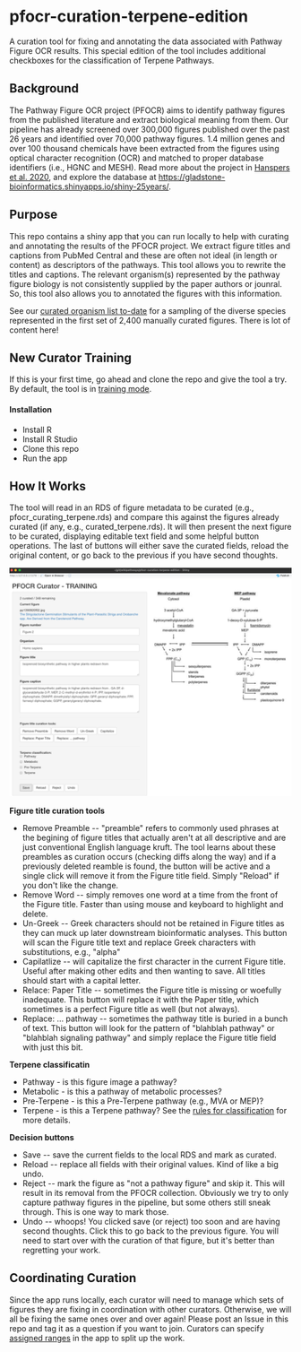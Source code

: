 # pfocr-curation-terpene-edition
A curation tool for fixing and annotating the data associated with Pathway Figure OCR results. This special edition of the tool includes additional checkboxes for the classification of Terpene Pathways.

## Background
The Pathway Figure OCR project (PFOCR) aims to identify pathway figures from the published literature and extract biological meaning from them. Our pipeline has already screened over 300,000 figures published over the past 26 years and identified over 70,000 pathway figures. 1.4 million genes and over 100 thousand chemicals have been extracted from the figures using optical character recognition (OCR) and matched to proper database identifiers (i.e., HGNC and MESH). Read more about the project in [Hanspers et al. 2020](https://genomebiology.biomedcentral.com/articles/10.1186/s13059-020-02181-2), and explore the database at https://gladstone-bioinformatics.shinyapps.io/shiny-25years/.

## Purpose
This repo contains a shiny app that you can run locally to help with curating and annotating the results of the PFOCR project. We extract figure titles and captions from PubMed Central and these are often not ideal (in length or content) as descriptors of the pathways. This tool allows you to rewrite the titles and captions. The relevant organism(s) represented by the pathway figure biology is not consistently supplied by the paper authors or jounral. So, this tool also allows you to annotated the figures with this information.

See our [curated organism list to-date](https://github.com/wikipathways/pfocr-curation/blob/main/curated_organism_list_todate.csv) for a sampling of the diverse species represented in the first set of 2,400 manually curated figures. There is lot of content here!

## New Curator Training
If this is your first time, go ahead and clone the repo and give the tool a try. By default, the tool is in [training mode](https://github.com/wikipathways/pfocr-curation/blob/main/app.R#L11).

#### Installation
 * Install R
 * Install R Studio
 * Clone this repo
 * Run the app

## How It Works
The tool will read in an RDS of figure metadata to be curated (e.g., pfocr_curating_terpene.rds) and compare this against the figures already curated (if any, e.g., curated_terpene.rds). It will then present the next figure to be curated, displaying editable text field and some helpful button operations. The last of buttons will either save the curated fields, reload the original content, or go back to the previous if you have second thoughts.

![Screenshot](screenshot.png?raw=true "Screenshot")

**Figure title curation tools**
 * Remove Preamble -- "preamble" refers to commonly used phrases at the begining of figure titles that actually aren't at all descriptive and are just conventional English language kruft. The tool learns about these preambles as curation occurs (checking diffs along the way) and if a previously deleted reamble is found, the button will be active and a single click will remove it from the Figure title field. Simply "Reload" if you don't like the change.
 * Remove Word -- simply removes one word at a time from the front of the Figure title. Faster than using mouse and keyboard to highlight and delete.
 * Un-Greek -- Greek characters should not be retained in Figure titles as they can muck up later downstream bioinformatic analyses. This button will scan the Figure title text and replace Greek characters with substitutions, e.g., "alpha"
 * Capilatlize -- will capitalize the first character in the current Figure title. Useful after making other edits and then wanting to save. All titles should start with a capital letter.
 * Relace: Paper Title -- sometimes the Figure title is missing or woefully inadequate. This button will replace it with the Paper title, which sometimes is a perfect Figure title as well (but not always).
 * Replace: ... pathway -- sometimes the pathway title is buried in a bunch of text. This button will look for the pattern of "blahblah pathway" or "blahblah signaling pathway" and simply replace the Figure title field with just this bit.

**Terpene classificatin**
 * Pathway - is this figure image a pathway?
 * Metabolic - is this a pathway of metabolic processes?
 * Pre-Terpene - is this a Pre-Terpene pathway (e.g., MVA or MEP)?
 * Terpene - is this a Terpene pathway?
See the [rules for classification](https://github.com/petermr/CEVOpen/wiki/Rules-for-Classification-of-terpene-pathway) for more details.

**Decision buttons**
 * Save -- save the current fields to the local RDS and mark as curated.
 * Reload -- replace all fields with their original values. Kind of like a big undo.
 * Reject -- mark the figure as "not a pathway figure" and skip it. This will result in its removal from the PFOCR collection. Obviously we try to only capture pathway figures in the pipeline, but some others still sneak through. This is one way to mark those.
 * Undo -- whoops! You clicked save (or reject) too soon and are having second thoughts. Click this to go back to the previous figure. You will need to start over with the curation of that figure, but it's better than regretting your work.

## Coordinating Curation
Since the app runs locally, each curator will need to manage which sets of figures they are fixing in coordination with other curators. Otherwise, we will all be fixing the same ones over and over again! Please post an Issue in this repo and tag it as a question if you want to join. Curators can specify [assigned ranges](https://github.com/wikipathways/pfocr-curation/blob/main/app.R#L28) in the app to split up the work.

